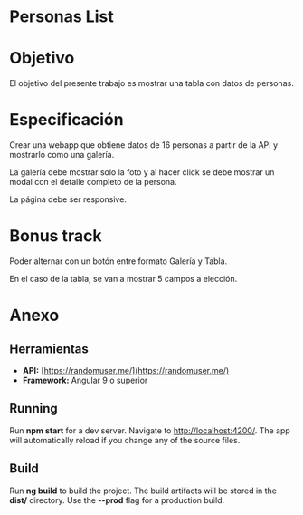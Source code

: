 # Personas List

# Objetivo

El objetivo del presente trabajo es mostrar una tabla con datos de personas.

# **Especificación**

Crear una webapp que obtiene datos de 16 personas a partir de la API y mostrarlo como una galería.

La galería debe mostrar solo la foto y al hacer click se debe mostrar un modal con el detalle completo de la persona.

La página debe ser responsive.

# Bonus track

Poder alternar con un botón entre formato Galería y Tabla.

En el caso de la tabla, se van a mostrar 5 campos a elección.

# Anexo

## **Herramientas**

- **API:** [https://randomuser.me/](https://randomuser.me/)
- **Framework:** Angular 9 o superior

## Running

Run **npm start** for a dev server. Navigate to [http://localhost:4200/](http://localhost:4200/). The app will automatically reload if you change any of the source files.

## Build

Run **ng build** to build the project. The build artifacts will be stored in the **dist/** directory. Use the **--prod** flag for a production build.